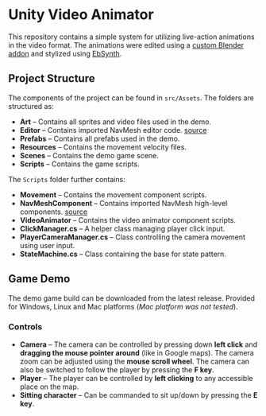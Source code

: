 # Unity Video Animator
This repository contains a simple system for utilizing live-action animations in the video format. The animations were edited using a [custom Blender addon](https://github.com/HonzaKlicpera/Effective-footage-processing-Blender) and stylized using [EbSynth](https://ebsynth.com/).

## Project Structure
The components of the project can be found in `src/Assets`. The folders are structured as:
* **Art** – Contains all sprites and video files used in the demo.
* **Editor** – Contains imported NavMesh editor code. [source](https://github.com/Unity-Technologies/NavMeshComponents)
* **Prefabs** – Contains all prefabs used in the demo.
* **Resources** – Contains the movement velocity files.
* **Scenes** – Contains the demo game scene.
* **Scripts** – Contains the game scripts.

The `Scripts` folder further contains:
* **Movement** – Contains the movement component scripts.
* **NavMeshComponent** – Contains imported NavMesh high-level components. [source](https://github.com/Unity-Technologies/NavMeshComponents)
* **VideoAnimator** – Contains the video animator component scripts.
* **ClickManager.cs** – A helper class managing player click input.
* **PlayerCameraManager.cs** – Class controlling the camera movement using user input.
* **StateMachine.cs** – Class containing the base for state pattern.

## Game Demo
The demo game build can be downloaded from the latest release. Provided for Windows, Linux and Mac platforms (*Mac platform was not tested*).

### Controls
* **Camera** – The camera can be controlled by pressing down **left click** and **dragging the mouse pointer around** (like in Google maps). The camera zoom can be adjusted using the **mouse scroll wheel**. The camera can also be switched to follow the player by pressing the **F key**.
* **Player** – The player can be controlled by **left clicking** to any accessible place on the map.
* **Sitting character** – Can be commanded to sit up/down by pressing the **E key**.
